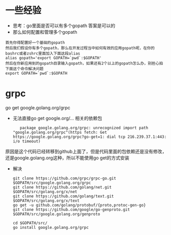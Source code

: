 # 一些经验

* 思考：go里面是否可以有多个gopath
 答案是可以的
* 那么如何配置和管理多个gopath
```bashrc
首先你得配置好一个基础的gopath
然后我们假设你有多个gopath，那么在开发过程当中如何有效的应用gopath呢，在你的bashrc或者zshrc里面加入下面这段alias 
alias gopath='export GOPATH=`pwd`:$GOPATH'
然后在你新应用到的gopath目录输入gopath，如果还有2个以上的gopath怎么办，别担心拍下面这个命令解决问题
export GOPATH=`pwd`:$GOPATH

```


# grpc 

go get google.golang.org/grpc

   * 无法直接go get google.org/... 相关的依赖包

      ```bashrc
         package google.golang.org/grpc: unrecognized import path "google.golang.org/grpc"(https fetch: Get https://google.golang.org/grpc?go-get=1: dial tcp 216.239.37.1:443: i/o timeout)
      ```

   原因是这个代码已经转移到github上面了，但是代码里面的包依赖还是没有修改，还是google.golang.org这种，所以不能使用go get的方式安装

   * 解决
   
      ```
      git clone https://github.com/grpc/grpc-go.git $GOPATH/src/google.golang.org/grpc
      git clone https://github.com/golang/net.git $GOPATH/src/golang.org/x/net
      git clone https://github.com/golang/text.git $GOPATH/src/golang.org/x/text
      go get -u github.com/golang/protobuf/{proto,protoc-gen-go}
      git clone https://github.com/google/go-genproto.git $GOPATH/src/google.golang.org/genproto

      cd $GOPATH/src/
      go install google.golang.org/grpc
      ```
